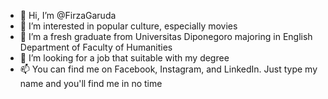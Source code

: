 - 👋 Hi, I’m @FirzaGaruda
- 👀 I’m interested in popular culture, especially movies
- 🌱 I’m a fresh graduate from Universitas Diponegoro majoring in English Department of Faculty of Humanities
- 💞️ I’m looking for a job that suitable with my degree
- 📫 You can find me on Facebook, Instagram, and LinkedIn. Just type my name and you'll find me in no time

<!---
FirzaGaruda/FirzaGaruda is a ✨ special ✨ repository because its `README.md` (this file) appears on your GitHub profile.
You can click the Preview link to take a look at your changes.
--->
